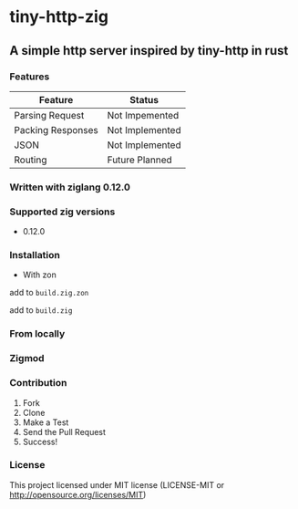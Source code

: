 # tiny-http-zig
## A simple http server inspired by tiny-http in rust
### Features

| Feature           | Status          |
|-------------------|-----------------|
| Parsing Request   | Not Impemented  |
| Packing Responses | Not Implemented |
| JSON              | Not Implemented |
| Routing           | Future Planned  |

### Written with ziglang 0.12.0
### Supported zig versions
- 0.12.0



### Installation
- With zon

add to `build.zig.zon`

add to `build.zig`

### From locally

### Zigmod

### Contribution
1. Fork
2. Clone
3. Make a Test
4. Send the Pull Request
5. Success!

### License
This project licensed under MIT license (LICENSE-MIT or http://opensource.org/licenses/MIT)
